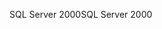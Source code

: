 <span data-ttu-id="e7e2d-101">SQL Server 2000</span><span class="sxs-lookup"><span data-stu-id="e7e2d-101">SQL Server 2000</span></span>